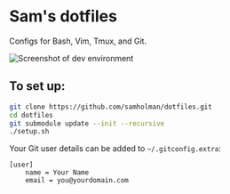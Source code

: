# Sam's dotfiles
Configs for Bash, Vim, Tmux, and Git.

![Screenshot of dev environment](https://samholman.com/files/dev-environment.png)

## To set up:
```bash
git clone https://github.com/samholman/dotfiles.git
cd dotfiles
git submodule update --init --recursive
./setup.sh
```

Your Git user details can be added to `~/.gitconfig.extra`:
```
[user]
    name = Your Name
    email = you@yourdomain.com
```

